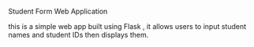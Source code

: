 Student Form Web Application

this is a simple web app built using Flask , it allows users to input student names and student IDs then displays them.

